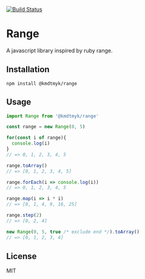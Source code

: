 [![Build Status](https://travis-ci.org/kmdtmyk/range.js.svg?branch=master)](https://travis-ci.org/kmdtmyk/range.js)

# Range

A javascript library inspired by ruby range.

## Installation

```
npm install @kmdtmyk/range
```

## Usage

```javascript
import Range from '@kmdtmyk/range'

const range = new Range(0, 5)

for(const i of range){
  console.log(i)
}
// => 0, 1, 2, 3, 4, 5

range.toArray()
// => [0, 1, 2, 3, 4, 5]

range.forEach(i => console.log(i))
// => 0, 1, 2, 3, 4, 5

range.map(i => i * i)
// => [0, 1, 4, 9, 16, 25]

range.step(2)
// => [0, 2, 4]

new Range(0, 5, true /* exclude end */).toArray()
// => [0, 1, 2, 3, 4]
```

## License

MIT
